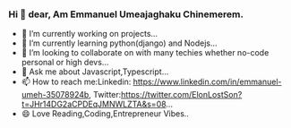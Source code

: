 ### Hi 👋 dear, Am Emmanuel Umeajaghaku Chinemerem.
- 🔭 I’m currently working on projects...
- 🌱 I’m currently learning python(django) and Nodejs...
- 👯 I’m looking to collaborate on with many techies whether no-code personal or high devs...
- 💬 Ask me about Javascript,Typescript...
- 📫 How to reach me:Linkedin: https://www.linkedin.com/in/emmanuel-umeh-35078924b,
Twitter:https://twitter.com/ElonLostSon?t=JHr14DG2aCPDEqJMNWLZTA&s=08...
- 😄 Love Reading,Coding,Entrepreneur Vibes.. 

